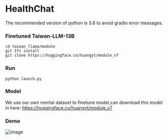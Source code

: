 # HealthChat

The recommended version of python is 3.8 to avoid gradio error messages.

### Finetuned Taiwan-LLM-13B
```
cd taiwan_llama/module
git Ifs install
git clone https://huggingface.co/huangyt/module_v7
```

### Run
```
python launch.py
```

### Model
We use our own mental dataset to finetune model,can download this model in here: https://huggingface.co/huangyt/module_v7

### Demo
![image](https://github.com/user-attachments/assets/7f722bae-847b-458c-8097-08fbb1ae9b35)
